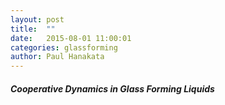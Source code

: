```yaml
---
layout: post
title:  ""
date:   2015-08-01 11:00:01
categories: glassforming
author: Paul Hanakata
---
```

##### Cooperative Dynamics in Glass Forming Liquids

